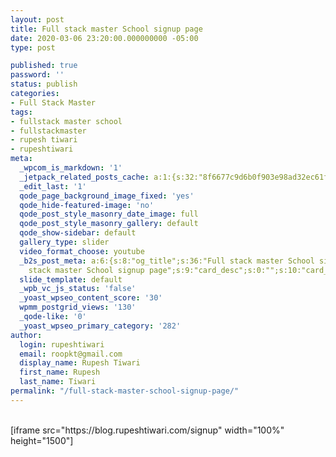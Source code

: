 ```yaml
---
layout: post
title: Full stack master School signup page
date: 2020-03-06 23:20:00.000000000 -05:00
type: post

published: true
password: ''
status: publish
categories:
- Full Stack Master
tags:
- fullstack master school
- fullstackmaster
- rupesh tiwari
- rupeshtiwari
meta:
  _wpcom_is_markdown: '1'
  _jetpack_related_posts_cache: a:1:{s:32:"8f6677c9d6b0f903e98ad32ec61f8deb";a:2:{s:7:"expires";i:1601700382;s:7:"payload";a:3:{i:0;a:1:{s:2:"id";i:3163;}i:1;a:1:{s:2:"id";i:3130;}i:2;a:1:{s:2:"id";i:3157;}}}}
  _edit_last: '1'
  qode_page_background_image_fixed: 'yes'
  qode_hide-featured-image: 'no'
  qode_post_style_masonry_date_image: full
  qode_post_style_masonry_gallery: default
  qode_show-sidebar: default
  gallery_type: slider
  video_format_choose: youtube
  _b2s_post_meta: a:6:{s:8:"og_title";s:36:"Full stack master School signup page";s:7:"og_desc";s:0:"";s:8:"og_image";s:0:"";s:10:"card_title";s:36:"Full
    stack master School signup page";s:9:"card_desc";s:0:"";s:10:"card_image";s:0:"";}
  slide_template: default
  _wpb_vc_js_status: 'false'
  _yoast_wpseo_content_score: '30'
  wpmm_postgrid_views: '130'
  _qode-like: '0'
  _yoast_wpseo_primary_category: '282'
author:
  login: rupeshtiwari
  email: roopkt@gmail.com
  display_name: Rupesh Tiwari
  first_name: Rupesh
  last_name: Tiwari
permalink: "/full-stack-master-school-signup-page/"
---
```

<p><!-- wp:shortcode --><br />
[iframe src="https://blog.rupeshtiwari.com/signup" width="100%" height="1500"]<br />
<!-- /wp:shortcode --></p>
